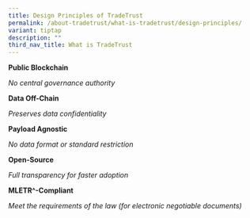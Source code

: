 ```yaml
---
title: Design Principles of TradeTrust
permalink: /about-tradetrust/what-is-tradetrust/design-principles/
variant: tiptap
description: ""
third_nav_title: What is TradeTrust
---
```

<p></p><p><strong>Public Blockchain</strong></p><p><em>No central governance authority</em></p><p><strong>Data Off-Chain</strong></p><p><em>Preserves data confidentiality</em></p><p><strong>Payload Agnostic</strong></p><p><em>No data format or standard restriction</em></p><p><strong>Open-Source</strong></p><p><em>Full transparency for faster adoption</em></p><p><strong>MLETR^-Compliant</strong></p><p><em>Meet the requirements of the law (for electronic negotiable documents)</em></p><p></p><p></p>